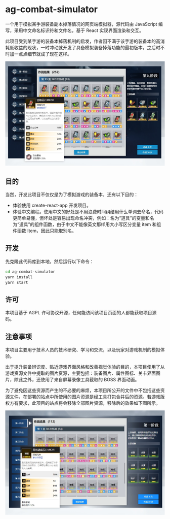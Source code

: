 # ag-combat-simulator

一个用于模拟某手游装备副本掉落情况的网页端模拟器，源代码由 JavaScript 编写，采用中文命名标识符和文件名，基于 React 实现界面渲染和交互。

此项目受到某手游的装备本掉落机制的启发，作者因不满于该手游的装备本的高消耗低收益的现状，一时冲动就开发了具备模拟装备掉落功能的最初版本，之后时不时加一点点细节就成了现在这样。

![截图预览](./screenshot.jpg)

## 目的

当然，开发此项目不仅仅是为了模拟游戏的装备本，还有以下目的：

- 体验使用 create-react-app 开发项目。
- 体验中文编程。使用中文的好处是不用浪费时间纠结用什么单词去命名，代码更简单易懂，但坏处是容易出现命名冲突，例如：名为“道具”的变量和名为“道具”的组件函数，由于中文不能像英文那样用大小写区分变量 item 和组件函数 Item，因此只能取别名。

## 开发

先克隆此代码库到本地，然后运行以下命令：

```bash
cd ag-combat-simulator
yarn install
yarn start
```

## 许可

本项目基于 AGPL 许可协议开源，任何能访问该项目页面的人都能获取项目源码。

## 注意事项

本项目主要用于技术人员的技术研究、学习和交流，以及玩家对游戏机制的模拟体验。

出于提升装备辨识度、贴近游戏界面风格和改善视觉体验的目的，本项目使用了从游戏资源文件中提取的图片资源，主要包括：装备图片、属性图标、关卡界面图片，除此之外，还使用了来自屏幕录像工具截取的 BOSS 界面动画。

为了避免因这些资源而产生的不必要的麻烦，本项目所公开的文件中不包括这些资源文件，在部署的站点中所使用的图片资源是经工具打包合并后的资源。若游戏版权方有要求，此项目的站点将会移除全部图片资源，移除后的效果如下图所示。

![截图预览](./screenshot-without-images.jpg)
